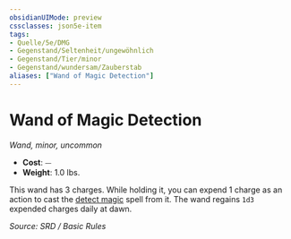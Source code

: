 ```yaml
---
obsidianUIMode: preview
cssclasses: json5e-item
tags:
- Quelle/5e/DMG
- Gegenstand/Seltenheit/ungewöhnlich
- Gegenstand/Tier/minor
- Gegenstand/wundersam/Zauberstab
aliases: ["Wand of Magic Detection"]
---
```

# Wand of Magic Detection
*Wand, minor, uncommon*  

- **Cost**: ⏤
- **Weight**: 1.0 lbs.

This wand has 3 charges. While holding it, you can expend 1 charge as an action to cast the [detect magic](../Zauber/Magie-entdecken.md) spell from it. The wand regains `1d3` expended charges daily at dawn.

*Source: SRD / Basic Rules*